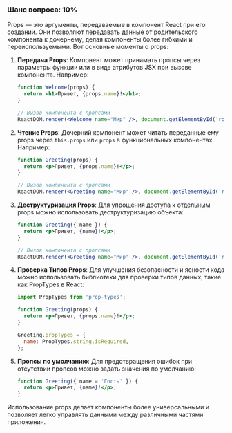 ### Шанс вопроса: 10%

Props — это аргументы, передаваемые в компонент React при его создании. Они позволяют передавать данные от родительского компонента к дочернему, делая компоненты более гибкими и переиспользуемыми. Вот основные моменты о props:

1. **Передача Props**: Компонент может принимать пропсы через параметры функции или в виде атрибутов JSX при вызове компонента. Например:
   ```jsx
   function Welcome(props) {
     return <h1>Привет, {props.name}!</h1>;
   }

   // Вызов компонента с пропсами
   ReactDOM.render(<Welcome name="Мир" />, document.getElementById('root'));
   ```

2. **Чтение Props**: Дочерний компонент может читать переданные ему props через `this.props` или `props` в функциональных компонентах. Например:
   ```jsx
   function Greeting(props) {
     return <p>Привет, {props.name}!</p>;
   }

   // Вызов компонента с пропсами
   ReactDOM.render(<Greeting name="Мир" />, document.getElementById('root'));
   ```

3. **Деструктуризация Props**: Для упрощения доступа к отдельным props можно использовать деструктуризацию объекта:
   ```jsx
   function Greeting({ name }) {
     return <p>Привет, {name}!</p>;
   }

   // Вызов компонента с пропсами
   ReactDOM.render(<Greeting name="Мир" />, document.getElementById('root'));
   ```

4. **Проверка Типов Props**: Для улучшения безопасности и ясности кода можно использовать библиотеки для проверки типов данных, такие как PropTypes в React:
   ```jsx
   import PropTypes from 'prop-types';

   function Greeting(props) {
     return <p>Привет, {props.name}!</p>;
   }

   Greeting.propTypes = {
     name: PropTypes.string.isRequired,
   };
   ```

5. **Пропсы по умолчанию**: Для предотвращения ошибок при отсутствии пропсов можно задать значения по умолчанию:
   ```jsx
   function Greeting({ name = 'Гость' }) {
     return <p>Привет, {name}!</p>;
   }
   ```

Использование props делает компоненты более универсальными и позволяет легко управлять данными между различными частями приложения.
